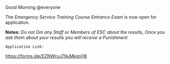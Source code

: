 Good Morning @everyone

The *Emergency Service Training Course Entrance Exam* is now open for application.

**Notes:** *Do not Dm any Staff or Members of ESC about the results, Once you ask them about your results you will receive a Punishment*

```Application Link:```

https://forms.gle/EZNWruJ79uMkqnj18
